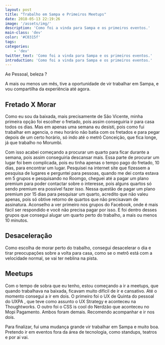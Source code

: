 ```yaml
---
layout: post
title: "Trabalho em Sampa e Primeiros Meetups"
date: 2018-05-13 22:19:26
image: '/assets/img/'
description: 'Como foi a vinda para Sampa e os primeiros eventos.'
main-class: 'dev'
color: '#C0315f'
tags:
categories:
    - 'dev'
twitter_text: 'Como foi a vinda para Sampa e os primeiros eventos.'
introduction: 'Como foi a vinda para Sampa e os primeiros eventos.'
---
```


Ae Pessoal, beleza ?

A mais ou menos um mês, tive a oportunidade de vir trabalhar em Sampa, e vou compartilha da experiência até agora.

## Fretado X Morar

Como eu sou da baixada, mais precisamente de São Vicente, minha primeira opção foi escolher o fretado, pois assim conseguiria ir para casa todos os dias. Mas em apenas uma semana eu desisti, pois como fui trabalhar em agencia, o meu horário não batia com os fretados e para pegar depois de um certo horário, só indo até o metrô Conceição, que fica longe, já que trabalho no Morumbi. 

Com isso acabei começando a procurar um quarto para ficar durante a semana, pois assim conseguiria descansar mais. Essa parte de procurar um lugar foi bem complicada, pois eu tinha apenas o tempo pago do fretado, 10 dias, para encontrar um lugar. Pesquisei na internet site que fizessem a pesquisa de lugares e perguntei para pessoas, quando me dei conta estava em 5 grupos e pesquisando no Roomgo, cheguei até a pagar um plano premium para poder contactar sobre o interesse, pois alguns quartos só sendo premium era possível fazer isso. Nessa questão de pagar um plano premium por 15 dias para pesquisar um quarto, acredito que não valeu apenas, pois só obtive retorno de quartos que não precisavam de assinatura. Aconselho a ver primeiro nos grupos do Facebook, onde é mais fácil ser respondido e você não precisa pagar por isso. E foi dentro desses grupos que consegui alugar um quarto perto do trabalho, a mais ou menos 10 minutos.

## Desaceleração 

Como escolha de morar perto do trabalho, consegui desacelerar o dia e tirar preocupações sobre a volta para casa, como se o metrô está com a velocidade normal, se vai ter neblina na pista.

## Meetups

Com o tempo de sobra que eu tenho, estou começando a ir a meetups, que quando trabalhava na baixada, ficavam muito difícil de ir e cansativo. Até o momento consegui a ir em dois. O primeiro foi o UX de Quinta do pessoal do UXPA , que teve como assunto o UX Strategy e aconteceu na Thoughtworks. O outro foi o CSS is cool do Nerdzão que aconteceu no Mopi Pagamento. Ambos foram demais. Recomendo acompanhar e ir nos dois.


Para finalizar, fui uma mudança grande vir trabalhar em Sampa e muito boa. Pretendo ir em eventos fora da área de tecnologia, como standups, teatros e por aí vai.

